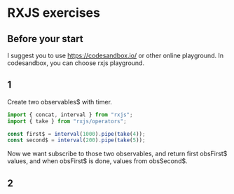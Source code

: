 # RXJS exercises

## Before your start
I suggest you to use https://codesandbox.io/ or other online playground. In codesandbox, you can choose rxjs playground.


## 1
Create two observables$ with timer. 
```js
import { concat, interval } from "rxjs";
import { take } from "rxjs/operators";

const first$ = interval(1000).pipe(take(4));
const second$ = interval(200).pipe(take(5));

```
Now we want subscribe to those two observables, and return first obsFirst$ values, and when obsFirst$ is done, values from obsSecond$. 

## 2


